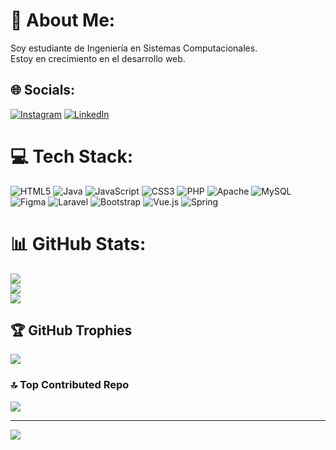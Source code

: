 # 💫 About Me:
Soy estudiante de Ingeniería en Sistemas Computacionales.<br>Estoy en crecimiento en el desarrollo web. 


## 🌐 Socials:
[![Instagram](https://img.shields.io/badge/Instagram-%23E4405F.svg?logo=Instagram&logoColor=white)](https://instagram.com/Mae.clock) [![LinkedIn](https://img.shields.io/badge/LinkedIn-%230077B5.svg?logo=linkedin&logoColor=white)](https://linkedin.com/in/marlen-glez-350663286 ) 

# 💻 Tech Stack:
![HTML5](https://img.shields.io/badge/html5-%23E34F26.svg?style=flat-square&logo=html5&logoColor=white) ![Java](https://img.shields.io/badge/java-%23ED8B00.svg?style=flat-square&logo=openjdk&logoColor=white) ![JavaScript](https://img.shields.io/badge/javascript-%23323330.svg?style=flat-square&logo=javascript&logoColor=%23F7DF1E) ![CSS3](https://img.shields.io/badge/css3-%231572B6.svg?style=flat-square&logo=css3&logoColor=white) ![PHP](https://img.shields.io/badge/php-%23777BB4.svg?style=flat-square&logo=php&logoColor=white) ![Apache](https://img.shields.io/badge/apache-%23D42029.svg?style=flat-square&logo=apache&logoColor=white) ![MySQL](https://img.shields.io/badge/mysql-4479A1.svg?style=flat-square&logo=mysql&logoColor=white) ![Figma](https://img.shields.io/badge/figma-%23F24E1E.svg?style=flat-square&logo=figma&logoColor=white) ![Laravel](https://img.shields.io/badge/laravel-%23FF2D20.svg?style=flat-square&logo=laravel&logoColor=white) ![Bootstrap](https://img.shields.io/badge/bootstrap-%238511FA.svg?style=flat-square&logo=bootstrap&logoColor=white) ![Vue.js](https://img.shields.io/badge/vue.js-%2335495e.svg?style=flat-square&logo=vuedotjs&logoColor=%234FC08D) ![Spring](https://img.shields.io/badge/spring-%236DB33F.svg?style=flat-square&logo=spring&logoColor=white)
# 📊 GitHub Stats:
![](https://github-readme-stats.vercel.app/api?username=Maerliin23&theme=dark&hide_border=false&include_all_commits=false&count_private=true)<br/>
![](https://github-readme-streak-stats.herokuapp.com/?user=Maerliin23&theme=dark&hide_border=false)<br/>
![](https://github-readme-stats.vercel.app/api/top-langs/?username=Maerliin23&theme=dark&hide_border=false&include_all_commits=false&count_private=true&layout=compact)

## 🏆 GitHub Trophies
![](https://github-profile-trophy.vercel.app/?username=Maerliin23&theme=radical&no-frame=true&no-bg=true&margin-w=4)

### 🔝 Top Contributed Repo
![](https://github-contributor-stats.vercel.app/api?username=Maerliin23&limit=5&theme=dark&combine_all_yearly_contributions=true)

---
[![](https://visitcount.itsvg.in/api?id=Maerliin23&icon=7&color=12)](https://visitcount.itsvg.in)

<!-- Proudly created with GPRM ( https://gprm.itsvg.in ) -->

